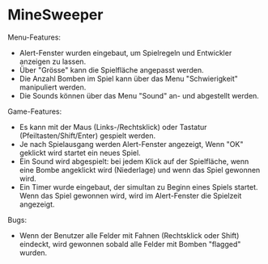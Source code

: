 # MineSweeper

Menu-Features:
- Alert-Fenster wurden eingebaut, um Spielregeln und Entwickler anzeigen zu lassen.
- Über "Grösse" kann die Spielfläche angepasst werden.
- Die Anzahl Bomben im Spiel kann über das Menu "Schwierigkeit" manipuliert werden.
- Die Sounds können über das Menu "Sound" an- und abgestellt werden.

Game-Features:
- Es kann mit der Maus (Links-/Rechtsklick) oder Tastatur (Pfeiltasten/Shift/Enter) gespielt werden.
- Je nach Spielausgang werden Alert-Fenster angezeigt, Wenn "OK" geklickt wird startet ein neues Spiel.
- Ein Sound wird abgespielt: bei jedem Klick auf der Spielfläche, wenn eine Bombe angeklickt wird (Niederlage) und wenn das Spiel gewonnen wird.
- Ein Timer wurde eingebaut, der simultan zu Beginn eines Spiels startet. Wenn das Spiel gewonnen wird, wird im Alert-Fenster die Spielzeit angezeigt.

Bugs:
- Wenn der Benutzer alle Felder mit Fahnen (Rechtsklick oder Shift) eindeckt, wird gewonnen sobald alle Felder mit Bomben "flagged" wurden.